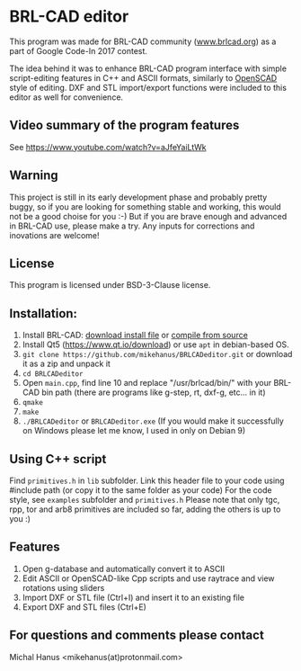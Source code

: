 # BRL-CAD editor

This program was made for BRL-CAD community (www.brlcad.org) as a part of Google Code-In 2017 contest. 

The idea behind it was to enhance BRL-CAD program interface with simple script-editing features in C++ and ASCII formats, similarly to [OpenSCAD](http://www.openscad.org/) style of editing. 
DXF and STL import/export functions were included to this editor as well for convenience.

## Video summary of the program features  
See https://www.youtube.com/watch?v=aJfeYaiLtWk

## Warning
This project is still in its early development phase and probably pretty buggy, so if you are looking for something stable and working, this would not be a good choise for you :-)
But if you are brave enough and advanced in BRL-CAD use, please make a try.
Any inputs for corrections and inovations are welcome!
 
## License
This program is licensed under BSD-3-Clause license. 

## Installation:
1. Install BRL-CAD: [download install file](https://sourceforge.net/projects/brlcad/files/) or [compile from source](http://brlcad.org/wiki/SVN)
2. Install Qt5 (https://www.qt.io/download) or use `apt` in debian-based OS.
3. `git clone https://github.com/mikehanus/BRLCADeditor.git` or download it as a zip and unpack it
4. `cd BRLCADeditor`
5. Open `main.cpp`, find line 10 and replace "/usr/brlcad/bin/" with your BRL-CAD bin path (there are programs like g-step, rt, dxf-g, etc... in it)
6. `qmake`
7. `make`
8. `./BRLCADeditor` or `BRLCADeditor.exe` (If you would make it successfully on Windows please let me know, I used in only on Debian 9)

## Using C++ script
Find `primitives.h` in `lib` subfolder. 
Link this header file to your code using #include path (or copy it to the same folder as your code) 
For the code style, see `examples` subfolder and `primitives.h`
Please note that only tgc, rpp, tor and arb8 primitives are included so far, adding the others is up to you :)

## Features
1. Open g-database and automatically convert it to ASCII
2. Edit ASCII or OpenSCAD-like Cpp scripts and use raytrace and view rotations using sliders
3. Import DXF or STL file (Ctrl+I) and insert it to an existing file 
4. Export DXF and STL files (Ctrl+E) 

## For questions and comments please contact
Michal Hanus <mikehanus(at)protonmail.com>

